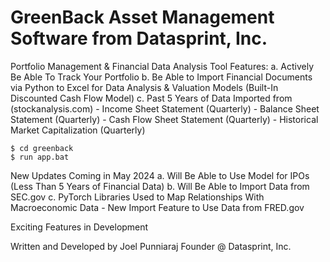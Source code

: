 # GreenBack Asset Management Software from Datasprint, Inc.

Portfolio Management & Financial Data Analysis Tool
Features:
  a. Actively Be Able To Track Your Portfolio
  b. Be Able to Import Financial Documents via Python
       to Excel for Data Analysis & Valuation Models
       (Built-In Discounted Cash Flow Model)
  c. Past 5 Years of Data Imported from (stockanalysis.com)
          - Income Sheet Statement (Quarterly)
          - Balance Sheet Statement (Quarterly)
          - Cash Flow Sheet Statement (Quarterly)
          - Historical Market Capitalization (Quarterly)

```
$ cd greenback
$ run app.bat
```

New Updates Coming in May 2024
  a. Will Be Able to Use Model for IPOs (Less Than 5 Years of Financial Data)
  b. Will Be Able to Import Data from SEC.gov
  c. PyTorch Libraries Used to Map Relationships With Macroeconomic Data
     - New Import Feature to Use Data from FRED.gov

Exciting Features in Development

Written and Developed by Joel Punniaraj
Founder @ Datasprint, Inc.